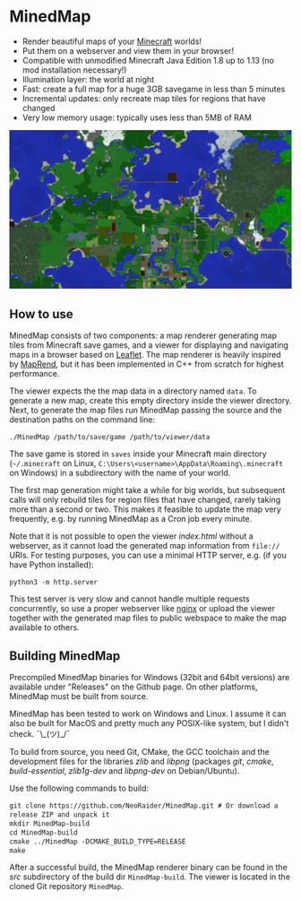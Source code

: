 # MinedMap

* Render beautiful maps of your [Minecraft](https://minecraft.net/) worlds!
* Put them on a webserver and view them in your browser!
* Compatible with unmodified Minecraft Java Edition 1.8 up to 1.13 (no mod installation necessary!)
* Illumination layer: the world at night
* Fast: create a full map for a huge 3GB savegame in less than 5 minutes
* Incremental updates: only recreate map tiles for regions that have changed
* Very low memory usage: typically uses less than 5MB of RAM

![Screenshot](docs/images/MinedMap.png)


## How to use

MinedMap consists of two components: a map renderer generating map tiles from
Minecraft save games, and a viewer for displaying and navigating maps in a browser
based on [Leaflet](https://leafletjs.com/). The map renderer is heavily inspired by
[MapRend](https://github.com/YSelfTool/MapRend), but it has been implemented in C++
from scratch for highest performance.

The viewer expects the the map data in a directory named `data`. To generate a new
map, create this empty directory inside the viewer directory. Next, to generate the
map files run MinedMap passing the source and the destination paths on the command
line:
```shell
./MinedMap /path/to/save/game /path/to/viewer/data
```
The save game is stored in `saves` inside your Minecraft main directory
(`~/.minecraft` on Linux, `C:\Users\<username>\AppData\Roaming\.minecraft` on Windows)
in a subdirectory with the name of your world.

The first map generation might take a while for big worlds, but subsequent calls will
only rebuild tiles for region files that have changed, rarely taking more than a second
or two. This makes it feasible to update the map very frequently, e.g. by running
MinedMap as a Cron job every minute.

Note that it is not possible to open the viewer *index.html* without a webserver, as
it cannot load the generated map information from `file://` URIs. For testing purposes,
you can use a minimal HTTP server, e.g. (if you have Python installed):
```shell
python3 -m http.server
```
This test server is very slow and cannot handle multiple requests concurrently, so use
a proper webserver like [nginx](https://nginx.org/) or upload the viewer together with
the generated map files to public webspace to make the map available to others.


## Building MinedMap

Precompiled MinedMap binaries for Windows (32bit and 64bit versions) are available under
"Releases" on the Github page. On other platforms, MinedMap must be built from source.

MinedMap has been tested to work on Windows and Linux. I assume it can also be
built for MacOS and pretty much any POSIX-like system, but I didn't check. ¯\\\_(ツ)\_/¯

To build from source, you need Git, CMake, the GCC toolchain and the development
files for the libraries *zlib* and *libpng* (packages *git*, *cmake*, *build-essential*,
*zlib1g-dev* and *libpng-dev* on Debian/Ubuntu).

Use the following commands to build:
```shell
git clone https://github.com/NeoRaider/MinedMap.git # Or download a release ZIP and unpack it
mkdir MinedMap-build
cd MinedMap-build
cmake ../MinedMap -DCMAKE_BUILD_TYPE=RELEASE
make
```
After a successful build, the MinedMap renderer binary can be found in the *src*
subdirectory of the build dir `MinedMap-build`. The viewer is located in the cloned
Git repository `MinedMap`.
